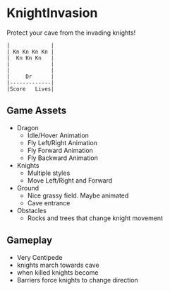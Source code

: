 # KnightInvasion

Protect your cave from the invading knights!

```
|             |
| Kn Kn Kn Kn |
|  Kn Kn Kn   |
|             |
|             |
|     Dr      |
|-------------|
|Score   Lives|
```

## Game Assets
* Dragon
  * Idle/Hover Animation
  * Fly Left/Right Animation
  * Fly Forward Animation
  * Fly Backward Animation
* Knights
  * Multiple styles
  * Move Left/Right and Forward
* Ground
  * Nice grassy field.  Maybe animated
  * Cave entrance
* Obstacles
  * Rocks and trees that change knight movement

## Gameplay
* Very Centipede
* knights march towards cave
* when killed knights become <somthing>
* Barriers force knights to change direction
